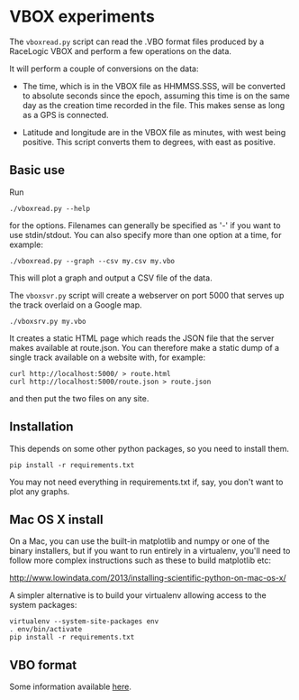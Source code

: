 # VBOX experiments

The `vboxread.py` script can read the .VBO format files produced by a RaceLogic VBOX and perform a few operations on the data.

It will perform a couple of conversions on the data:

* The time, which is in the VBOX file as HHMMSS.SSS, will be converted to absolute seconds since the epoch, assuming this time is on the same day as the creation time recorded in the file. This makes sense as long as a GPS is connected.

* Latitude and longitude are in the VBOX file as minutes, with west being positive. This script converts them to degrees, with east as positive.


## Basic use

Run

    ./vboxread.py --help

for the options.  Filenames can generally be specified as '-' if you want to use stdin/stdout. You can also specify more than one option at a time, for example:

    ./vboxread.py --graph --csv my.csv my.vbo

This will plot a graph and output a CSV file of the data.

The `vboxsvr.py` script will create a webserver on port 5000 that serves up the track overlaid on a Google map.  

    ./vboxsrv.py my.vbo

It creates a static HTML page which reads the JSON file that the server makes available at route.json.  You can therefore make a static dump of a single track available on a website with, for example:

    curl http://localhost:5000/ > route.html
    curl http://localhost:5000/route.json > route.json

and then put the two files on any site.


## Installation

This depends on some other python packages, so you need to install them.

    pip install -r requirements.txt

You may not need everything in requirements.txt if, say, you don't want to plot any graphs.

## Mac OS X install

On a Mac, you can use the built-in matplotlib and numpy or one of the binary installers, but if you want to run entirely in a virtualenv, you'll need to follow more complex instructions such as these to build matplotlib etc:

http://www.lowindata.com/2013/installing-scientific-python-on-mac-os-x/

A simpler alternative is to build your virtualenv allowing access to the system packages:

    virtualenv --system-site-packages env
    . env/bin/activate
    pip install -r requirements.txt


## VBO format

Some information available [here][1].


[1]: https://racelogic.support/01VBOX_Automotive/01VBOX_data_loggers/VBOX_3i_Range/Knowledge_base/VBO_file_format